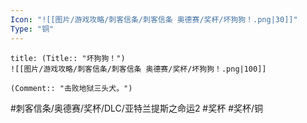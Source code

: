 ```yaml
---
Icon: "![[图片/游戏攻略/刺客信条/刺客信条 奥德赛/奖杯/坏狗狗！.png|30]]"
Type: "铜"
---
```

```ad-common-bronze-trophy
title: (Title:: "坏狗狗！")
![[图片/游戏攻略/刺客信条/刺客信条 奥德赛/奖杯/坏狗狗！.png|100]]

(Comment:: "击败地狱三头犬。")
```

#刺客信条/奥德赛/奖杯/DLC/亚特兰提斯之命运2 #奖杯 #奖杯/铜
